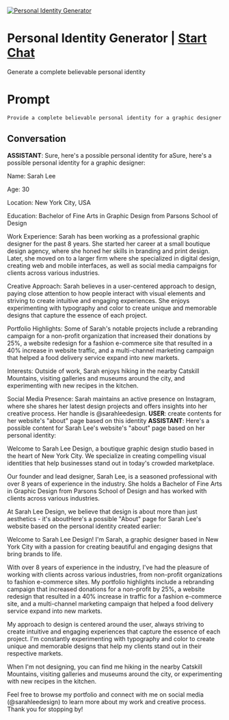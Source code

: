 
[![Personal Identity Generator ](https://flow-prompt-covers.s3.us-west-1.amazonaws.com/icon/Abstract/i5.png)](https://gptcall.net/chat.html?data=%7B%22contact%22%3A%7B%22id%22%3A%2254702295-3ced-4b19-a9f5-ec3d3968ebbc%22%2C%22flow%22%3Atrue%7D%7D)
# Personal Identity Generator  | [Start Chat](https://gptcall.net/chat.html?data=%7B%22contact%22%3A%7B%22id%22%3A%2254702295-3ced-4b19-a9f5-ec3d3968ebbc%22%2C%22flow%22%3Atrue%7D%7D)
Generate a complete believable personal identity

# Prompt

```
Provide a complete believable personal identity for a graphic designer
```

## Conversation

**ASSISTANT**: Sure, here's a possible personal identity for aSure, here's a possible personal identity for a graphic designer:



Name: Sarah Lee



Age: 30



Location: New York City, USA



Education: Bachelor of Fine Arts in Graphic Design from Parsons School of Design



Work Experience: Sarah has been working as a professional graphic designer for the past 8 years. She started her career at a small boutique design agency, where she honed her skills in branding and print design. Later, she moved on to a larger firm where she specialized in digital design, creating web and mobile interfaces, as well as social media campaigns for clients across various industries.



Creative Approach: Sarah believes in a user-centered approach to design, paying close attention to how people interact with visual elements and striving to create intuitive and engaging experiences. She enjoys experimenting with typography and color to create unique and memorable designs that capture the essence of each project.



Portfolio Highlights: Some of Sarah's notable projects include a rebranding campaign for a non-profit organization that increased their donations by 25%, a website redesign for a fashion e-commerce site that resulted in a 40% increase in website traffic, and a multi-channel marketing campaign that helped a food delivery service expand into new markets.



Interests: Outside of work, Sarah enjoys hiking in the nearby Catskill Mountains, visiting galleries and museums around the city, and experimenting with new recipes in the kitchen.



Social Media Presence: Sarah maintains an active presence on Instagram, where she shares her latest design projects and offers insights into her creative process. Her handle is @sarahleedesign.
**USER**: create contents for her website's "about" page based on this identity
**ASSISTANT**: Here's a possible content for Sarah Lee's website's "about" page based on her personal identity:



Welcome to Sarah Lee Design, a boutique graphic design studio based in the heart of New York City. We specialize in creating compelling visual identities that help businesses stand out in today's crowded marketplace.



Our founder and lead designer, Sarah Lee, is a seasoned professional with over 8 years of experience in the industry. She holds a Bachelor of Fine Arts in Graphic Design from Parsons School of Design and has worked with clients across various industries.



At Sarah Lee Design, we believe that design is about more than just aesthetics - it's aboutHere's a possible "About" page for Sarah Lee's website based on the personal identity created earlier:



Welcome to Sarah Lee Design! I'm Sarah, a graphic designer based in New York City with a passion for creating beautiful and engaging designs that bring brands to life.



With over 8 years of experience in the industry, I've had the pleasure of working with clients across various industries, from non-profit organizations to fashion e-commerce sites. My portfolio highlights include a rebranding campaign that increased donations for a non-profit by 25%, a website redesign that resulted in a 40% increase in traffic for a fashion e-commerce site, and a multi-channel marketing campaign that helped a food delivery service expand into new markets.



My approach to design is centered around the user, always striving to create intuitive and engaging experiences that capture the essence of each project. I'm constantly experimenting with typography and color to create unique and memorable designs that help my clients stand out in their respective markets.



When I'm not designing, you can find me hiking in the nearby Catskill Mountains, visiting galleries and museums around the city, or experimenting with new recipes in the kitchen.



Feel free to browse my portfolio and connect with me on social media (@sarahleedesign) to learn more about my work and creative process. Thank you for stopping by!


